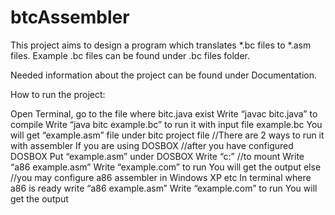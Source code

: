 # btcAssembler

This project aims to design a program which translates *.bc files to *.asm files.
Example .bc files can be found under .bc files folder.

Needed information about the project can be found under Documentation.

How to run the project:

Open Terminal, go to the file where bitc.java exist
Write “javac bitc.java” to compile
Write “java bitc example.bc” to run it with input file example.bc
You will get “example.asm” file under bitc project file
//There are 2 ways to run it with assembler
If you are using DOSBOX //after you have configured DOSBOX
	Put “example.asm” under DOSBOX
	Write 	“c:”  //to mount
	Write “a86 example.asm”
	Write 	“example.com” to run
	You will get the output
else //you may configure a86 assembler in Windows XP etc
	In terminal where a86 is ready write “a86 example.asm”
	Write 	“example.com” to run
	You will get the output
